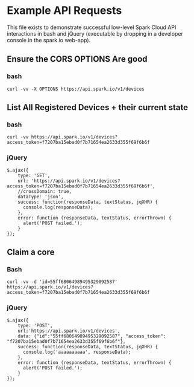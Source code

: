 # Example API Requests

This file exists to demonstrate successful low-level Spark Cloud API interactions in bash and jQuery (executable by dropping in a developer console in the spark.io web-app).

## Ensure the CORS OPTIONS Are good

### bash

    curl -vv -X OPTIONS https://api.spark.io/v1/devices

## List All Registered Devices + their current state

### bash

    curl -vv https://api.spark.io/v1/devices?access_token=f7207ba15ebad0f7b71654ea2633d355f69f6b6f

### jQuery

    $.ajax({
        type: 'GET',
        url: 'https://api.spark.io/v1/devices?access_token=f7207ba15ebad0f7b71654ea2633d355f69f6b6f',
        //crossDomain: true,
        dataType: 'json',
        success: function(responseData, textStatus, jqXHR) {
          console.log(responseData);
        },
        error: function (responseData, textStatus, errorThrown) {
          alert('POST failed.');
        }
    });

## Claim a core

### Bash

    curl -vv -d 'id=55ff68064989495329092587' https://api.spark.io/v1/devices?access_token=f7207ba15ebad0f7b71654ea2633d355f69f6b6f

### jQuery

    $.ajax({
        type: 'POST',
        url:'https://api.spark.io/v1/devices',
        data: {"id":"55ff68064989495329092587", "access_token": "f7207ba15ebad0f7b71654ea2633d355f69f6b6f"},
        success: function(responseData, textStatus, jqXHR) {
          console.log('aaaaaaaaaa', responseData);
        },
        error: function (responseData, textStatus, errorThrown) {
          alert('POST failed.');
        }
    });


